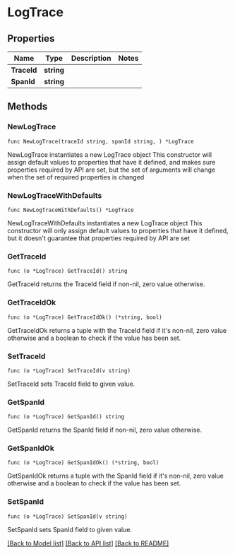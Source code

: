 # LogTrace

## Properties

Name | Type | Description | Notes
------------ | ------------- | ------------- | -------------
**TraceId** | **string** |  | 
**SpanId** | **string** |  | 

## Methods

### NewLogTrace

`func NewLogTrace(traceId string, spanId string, ) *LogTrace`

NewLogTrace instantiates a new LogTrace object
This constructor will assign default values to properties that have it defined,
and makes sure properties required by API are set, but the set of arguments
will change when the set of required properties is changed

### NewLogTraceWithDefaults

`func NewLogTraceWithDefaults() *LogTrace`

NewLogTraceWithDefaults instantiates a new LogTrace object
This constructor will only assign default values to properties that have it defined,
but it doesn't guarantee that properties required by API are set

### GetTraceId

`func (o *LogTrace) GetTraceId() string`

GetTraceId returns the TraceId field if non-nil, zero value otherwise.

### GetTraceIdOk

`func (o *LogTrace) GetTraceIdOk() (*string, bool)`

GetTraceIdOk returns a tuple with the TraceId field if it's non-nil, zero value otherwise
and a boolean to check if the value has been set.

### SetTraceId

`func (o *LogTrace) SetTraceId(v string)`

SetTraceId sets TraceId field to given value.


### GetSpanId

`func (o *LogTrace) GetSpanId() string`

GetSpanId returns the SpanId field if non-nil, zero value otherwise.

### GetSpanIdOk

`func (o *LogTrace) GetSpanIdOk() (*string, bool)`

GetSpanIdOk returns a tuple with the SpanId field if it's non-nil, zero value otherwise
and a boolean to check if the value has been set.

### SetSpanId

`func (o *LogTrace) SetSpanId(v string)`

SetSpanId sets SpanId field to given value.



[[Back to Model list]](../README.md#documentation-for-models) [[Back to API list]](../README.md#documentation-for-api-endpoints) [[Back to README]](../README.md)



